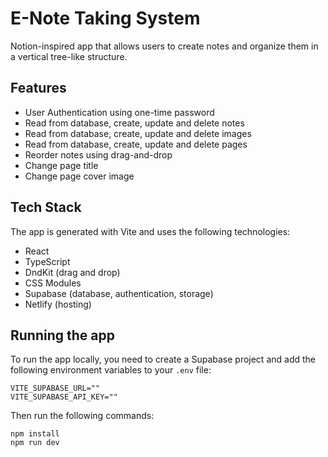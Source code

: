 # E-Note Taking System

Notion-inspired app that allows users to create notes and organize them in a vertical tree-like structure.

## Features

- User Authentication using one-time password
- Read from database, create, update and delete notes
- Read from database, create, update and delete images
- Read from database, create, update and delete pages
- Reorder notes using drag-and-drop
- Change page title
- Change page cover image

## Tech Stack

The app is generated with Vite and uses the following technologies:

- React
- TypeScript
- DndKit (drag and drop)
- CSS Modules
- Supabase (database, authentication, storage)
- Netlify (hosting)

## Running the app

To run the app locally, you need to create a Supabase project and add the following environment variables to your `.env` file:

```
VITE_SUPABASE_URL=""
VITE_SUPABASE_API_KEY=""
```

Then run the following commands:

```
npm install
npm run dev
```
